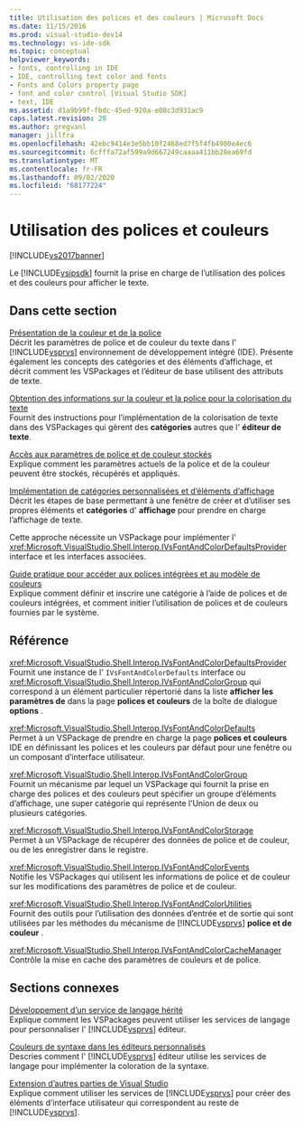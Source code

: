 ```yaml
---
title: Utilisation des polices et des couleurs | Microsoft Docs
ms.date: 11/15/2016
ms.prod: visual-studio-dev14
ms.technology: vs-ide-sdk
ms.topic: conceptual
helpviewer_keywords:
- fonts, controlling in IDE
- IDE, controlling text color and fonts
- Fonts and Colors property page
- font and color control [Visual Studio SDK]
- text, IDE
ms.assetid: d1a9b99f-fbdc-45ed-920a-e08c3d931ac9
caps.latest.revision: 28
ms.author: gregvanl
manager: jillfra
ms.openlocfilehash: 42ebc9414e3e5bb10f2468ed7f5f4fb4900e4ec6
ms.sourcegitcommit: 6cfffa72af599a9d667249caaaa411bb28ea69fd
ms.translationtype: MT
ms.contentlocale: fr-FR
ms.lasthandoff: 09/02/2020
ms.locfileid: "68177224"
---
```

# <a name="using-fonts-and-colors"></a>Utilisation des polices et couleurs
[!INCLUDE[vs2017banner](../includes/vs2017banner.md)]

Le [!INCLUDE[vsipsdk](../includes/vsipsdk-md.md)] fournit la prise en charge de l’utilisation des polices et des couleurs pour afficher le texte.  
  
## <a name="in-this-section"></a>Dans cette section  
 [Présentation de la couleur et de la police](../extensibility/font-and-color-overview.md)  
 Décrit les paramètres de police et de couleur du texte dans l' [!INCLUDE[vsprvs](../includes/vsprvs-md.md)] environnement de développement intégré (IDE). Présente également les concepts des catégories et des éléments d’affichage, et décrit comment les VSPackages et l’éditeur de base utilisent des attributs de texte.  
  
 [Obtention des informations sur la couleur et la police pour la colorisation du texte](../extensibility/getting-font-and-color-information-for-text-colorization.md)  
 Fournit des instructions pour l’implémentation de la colorisation de texte dans des VSPackages qui gèrent des **catégories** autres que l' **éditeur de texte**.  
  
 [Accès aux paramètres de police et de couleur stockés](../extensibility/accessing-stored-font-and-color-settings.md)  
 Explique comment les paramètres actuels de la police et de la couleur peuvent être stockés, récupérés et appliqués.  
  
 [Implémentation de catégories personnalisées et d’éléments d’affichage](../extensibility/implementing-custom-categories-and-display-items.md)  
 Décrit les étapes de base permettant à une fenêtre de créer et d’utiliser ses propres éléments et **catégories** d' **affichage** pour prendre en charge l’affichage de texte.  
  
 Cette approche nécessite un VSPackage pour implémenter l' <xref:Microsoft.VisualStudio.Shell.Interop.IVsFontAndColorDefaultsProvider> interface et les interfaces associées.  
  
 [Guide pratique pour accéder aux polices intégrées et au modèle de couleurs](../extensibility/how-to-access-the-built-in-fonts-and-color-scheme.md)  
 Explique comment définir et inscrire une catégorie à l’aide de polices et de couleurs intégrées, et comment initier l’utilisation de polices et de couleurs fournies par le système.  
  
## <a name="reference"></a>Référence  
 <xref:Microsoft.VisualStudio.Shell.Interop.IVsFontAndColorDefaultsProvider>  
 Fournit une instance de l' `IVsFontAndColorDefaults` interface ou <xref:Microsoft.VisualStudio.Shell.Interop.IVsFontAndColorGroup> qui correspond à un élément particulier répertorié dans la liste **afficher les paramètres de** dans la page **polices et couleurs** de la boîte de dialogue **options** .  
  
 <xref:Microsoft.VisualStudio.Shell.Interop.IVsFontAndColorDefaults>  
 Permet à un VSPackage de prendre en charge la page **polices et couleurs** IDE en définissant les polices et les couleurs par défaut pour une fenêtre ou un composant d’interface utilisateur.  
  
 <xref:Microsoft.VisualStudio.Shell.Interop.IVsFontAndColorGroup>  
 Fournit un mécanisme par lequel un VSPackage qui fournit la prise en charge des polices et des couleurs peut spécifier un groupe d’éléments d’affichage, une super catégorie qui représente l’Union de deux ou plusieurs catégories.  
  
 <xref:Microsoft.VisualStudio.Shell.Interop.IVsFontAndColorStorage>  
 Permet à un VSPackage de récupérer des données de police et de couleur, ou de les enregistrer dans le registre.  
  
 <xref:Microsoft.VisualStudio.Shell.Interop.IVsFontAndColorEvents>  
 Notifie les VSPackages qui utilisent les informations de police et de couleur sur les modifications des paramètres de police et de couleur.  
  
 <xref:Microsoft.VisualStudio.Shell.Interop.IVsFontAndColorUtilities>  
 Fournit des outils pour l’utilisation des données d’entrée et de sortie qui sont utilisées par les méthodes du mécanisme de [!INCLUDE[vsprvs](../includes/vsprvs-md.md)] **police et de couleur** .  
  
 <xref:Microsoft.VisualStudio.Shell.Interop.IVsFontAndColorCacheManager>  
 Contrôle la mise en cache des paramètres de couleurs et de police.  
  
## <a name="related-sections"></a>Sections connexes  
 [Développement d’un service de langage hérité](../extensibility/internals/developing-a-legacy-language-service.md)  
 Explique comment les VSPackages peuvent utiliser les services de langage pour personnaliser l' [!INCLUDE[vsprvs](../includes/vsprvs-md.md)] éditeur.  
  
 [Couleurs de syntaxe dans les éditeurs personnalisés](../extensibility/syntax-coloring-in-custom-editors.md)  
 Descries comment l' [!INCLUDE[vsprvs](../includes/vsprvs-md.md)] éditeur utilise les services de langage pour implémenter la coloration de la syntaxe.  
  
 [Extension d’autres parties de Visual Studio](../extensibility/extending-other-parts-of-visual-studio.md)  
 Explique comment utiliser les services de [!INCLUDE[vsprvs](../includes/vsprvs-md.md)] pour créer des éléments d’interface utilisateur qui correspondent au reste de [!INCLUDE[vsprvs](../includes/vsprvs-md.md)].
